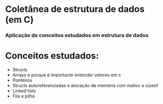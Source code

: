 # **Coletânea de estrutura de dados (em C)**

### Aplicação de conceitos estudados em estrutura de dados

# Conceitos estudados:
- Structs
- Arrays e porque é importante entender vetores em c
- Ponteiros 
- Structs autoreferenciadas e alocação de memória com malloc e sizeof
- Linked lists 
- Fila e pilha

